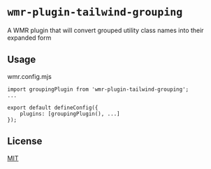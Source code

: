 # `wmr-plugin-tailwind-grouping`

A WMR plugin that will convert grouped utility class names into their expanded form

## Usage

wmr.config.mjs

```
import groupingPlugin from 'wmr-plugin-tailwind-grouping';
...

export default defineConfig({
    plugins: [groupingPlugin(), ...]
});
```

## License

[MIT](https://github.com/rschristian/tailwind-grouping/blob/master/LICENSE)
